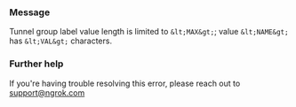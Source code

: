 
### Message
Tunnel group label value length is limited to `&lt;MAX&gt;`; value `&lt;NAME&gt;` has `&lt;VAL&gt;` characters.

### Further help
If you're having trouble resolving this error, please reach out to [support@ngrok.com](mailto:support@ngrok.com?subject=Help%20with%20ERR_NGROK_6510)

